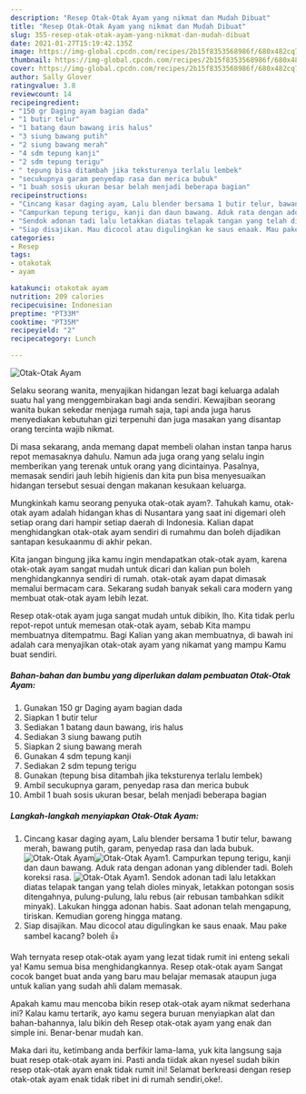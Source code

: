 ```yaml
---
description: "Resep Otak-Otak Ayam yang nikmat dan Mudah Dibuat"
title: "Resep Otak-Otak Ayam yang nikmat dan Mudah Dibuat"
slug: 355-resep-otak-otak-ayam-yang-nikmat-dan-mudah-dibuat
date: 2021-01-27T15:19:42.135Z
image: https://img-global.cpcdn.com/recipes/2b15f8353568986f/680x482cq70/otak-otak-ayam-foto-resep-utama.jpg
thumbnail: https://img-global.cpcdn.com/recipes/2b15f8353568986f/680x482cq70/otak-otak-ayam-foto-resep-utama.jpg
cover: https://img-global.cpcdn.com/recipes/2b15f8353568986f/680x482cq70/otak-otak-ayam-foto-resep-utama.jpg
author: Sally Glover
ratingvalue: 3.8
reviewcount: 14
recipeingredient:
- "150 gr Daging ayam bagian dada"
- "1 butir telur"
- "1 batang daun bawang iris halus"
- "3 siung bawang putih"
- "2 siung bawang merah"
- "4 sdm tepung kanji"
- "2 sdm tepung terigu"
- " tepung bisa ditambah jika teksturenya terlalu lembek"
- "secukupnya garam penyedap rasa dan merica bubuk"
- "1 buah sosis ukuran besar belah menjadi beberapa bagian"
recipeinstructions:
- "Cincang kasar daging ayam, Lalu blender bersama 1 butir telur, bawang merah, bawang putih, garam, penyedap rasa dan lada bubuk."
- "Campurkan tepung terigu, kanji dan daun bawang. Aduk rata dengan adonan yang diblender tadi. Boleh koreksi rasa."
- "Sendok adonan tadi lalu letakkan diatas telapak tangan yang telah dioles minyak, letakkan potongan sosis ditengahnya, pulung-pulung, lalu rebus (air rebusan tambahkan sdikit minyak). Lakukan hingga adonan habis. Saat adonan telah mengapung, tiriskan. Kemudian goreng hingga matang."
- "Siap disajikan. Mau dicocol atau digulingkan ke saus enaak. Mau pake sambel kacang? boleh 👍"
categories:
- Resep
tags:
- otakotak
- ayam

katakunci: otakotak ayam 
nutrition: 209 calories
recipecuisine: Indonesian
preptime: "PT33M"
cooktime: "PT35M"
recipeyield: "2"
recipecategory: Lunch

---
```



![Otak-Otak Ayam](https://img-global.cpcdn.com/recipes/2b15f8353568986f/680x482cq70/otak-otak-ayam-foto-resep-utama.jpg)

Selaku seorang wanita, menyajikan hidangan lezat bagi keluarga adalah suatu hal yang menggembirakan bagi anda sendiri. Kewajiban seorang  wanita bukan sekedar menjaga rumah saja, tapi anda juga harus menyediakan kebutuhan gizi terpenuhi dan juga masakan yang disantap orang tercinta wajib nikmat.

Di masa  sekarang, anda memang dapat membeli olahan instan tanpa harus repot memasaknya dahulu. Namun ada juga orang yang selalu ingin memberikan yang terenak untuk orang yang dicintainya. Pasalnya, memasak sendiri jauh lebih higienis dan kita pun bisa menyesuaikan hidangan tersebut sesuai dengan makanan kesukaan keluarga. 



Mungkinkah kamu seorang penyuka otak-otak ayam?. Tahukah kamu, otak-otak ayam adalah hidangan khas di Nusantara yang saat ini digemari oleh setiap orang dari hampir setiap daerah di Indonesia. Kalian dapat menghidangkan otak-otak ayam sendiri di rumahmu dan boleh dijadikan santapan kesukaanmu di akhir pekan.

Kita jangan bingung jika kamu ingin mendapatkan otak-otak ayam, karena otak-otak ayam sangat mudah untuk dicari dan kalian pun boleh menghidangkannya sendiri di rumah. otak-otak ayam dapat dimasak memalui bermacam cara. Sekarang sudah banyak sekali cara modern yang membuat otak-otak ayam lebih lezat.

Resep otak-otak ayam juga sangat mudah untuk dibikin, lho. Kita tidak perlu repot-repot untuk memesan otak-otak ayam, sebab Kita mampu membuatnya ditempatmu. Bagi Kalian yang akan membuatnya, di bawah ini adalah cara menyajikan otak-otak ayam yang nikamat yang mampu Kamu buat sendiri.

<!--inarticleads1-->

##### Bahan-bahan dan bumbu yang diperlukan dalam pembuatan Otak-Otak Ayam:

1. Gunakan 150 gr Daging ayam bagian dada
1. Siapkan 1 butir telur
1. Sediakan 1 batang daun bawang, iris halus
1. Sediakan 3 siung bawang putih
1. Siapkan 2 siung bawang merah
1. Gunakan 4 sdm tepung kanji
1. Sediakan 2 sdm tepung terigu
1. Gunakan  (tepung bisa ditambah jika teksturenya terlalu lembek)
1. Ambil secukupnya garam, penyedap rasa dan merica bubuk
1. Ambil 1 buah sosis ukuran besar, belah menjadi beberapa bagian




<!--inarticleads2-->

##### Langkah-langkah menyiapkan Otak-Otak Ayam:

1. Cincang kasar daging ayam, Lalu blender bersama 1 butir telur, bawang merah, bawang putih, garam, penyedap rasa dan lada bubuk.
<img src="https://img-global.cpcdn.com/steps/1d841e1fa8c54883/160x128cq70/otak-otak-ayam-langkah-memasak-1-foto.jpg" alt="Otak-Otak Ayam"><img src="https://img-global.cpcdn.com/steps/381f601e071bc3b1/160x128cq70/otak-otak-ayam-langkah-memasak-1-foto.jpg" alt="Otak-Otak Ayam">1. Campurkan tepung terigu, kanji dan daun bawang. Aduk rata dengan adonan yang diblender tadi. Boleh koreksi rasa.
<img src="https://img-global.cpcdn.com/steps/91991c276be0c5a7/160x128cq70/otak-otak-ayam-langkah-memasak-2-foto.jpg" alt="Otak-Otak Ayam">1. Sendok adonan tadi lalu letakkan diatas telapak tangan yang telah dioles minyak, letakkan potongan sosis ditengahnya, pulung-pulung, lalu rebus (air rebusan tambahkan sdikit minyak). Lakukan hingga adonan habis. Saat adonan telah mengapung, tiriskan. Kemudian goreng hingga matang.
1. Siap disajikan. Mau dicocol atau digulingkan ke saus enaak. Mau pake sambel kacang? boleh 👍




Wah ternyata resep otak-otak ayam yang lezat tidak rumit ini enteng sekali ya! Kamu semua bisa menghidangkannya. Resep otak-otak ayam Sangat cocok banget buat anda yang baru mau belajar memasak ataupun juga untuk kalian yang sudah ahli dalam memasak.

Apakah kamu mau mencoba bikin resep otak-otak ayam nikmat sederhana ini? Kalau kamu tertarik, ayo kamu segera buruan menyiapkan alat dan bahan-bahannya, lalu bikin deh Resep otak-otak ayam yang enak dan simple ini. Benar-benar mudah kan. 

Maka dari itu, ketimbang anda berfikir lama-lama, yuk kita langsung saja buat resep otak-otak ayam ini. Pasti anda tiidak akan nyesel sudah bikin resep otak-otak ayam enak tidak rumit ini! Selamat berkreasi dengan resep otak-otak ayam enak tidak ribet ini di rumah sendiri,oke!.

